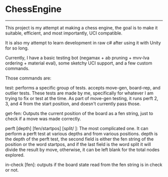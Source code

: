 # ChessEngine
---

This project is my attempt at making a chess engine, the goal is to make it suitable, efficient, and most importantly, UCI compatible.

It is also my attempt to learn development in raw c# after using it with Unity for so long.

Currently, I have a basic testing bot (negamax + ab pruning + mvv-lva ordering + material eval), some sketchy UCI support, and a few custom commands. 

Those commands are:

test: performs a specific group of tests. accepts move-gen, board-rep, and outlier tests. These tests are made by me, specifically for whatever I am trying to fix or test at the time. As part of move-gen testing, it runs perft 2, 3, and 4 from the start position, and doesn't currently pass those.

get-fen: Outputs the current position of the board as a fen string, just to check if a move was made correctly.

perft [depth] [fen/startpos] [split/ ]: The most complicated one. It can perform a perft test at various depths and from various positions. depth is the depth of the perft test, the second field is either the fen string of the position or the word startpos, and if the last field is the word split it will divide the result by move, otherwise, it can be left blank for the total nodes explored.

in-check [fen]: outputs if the board state read from the fen string is in check or not.
